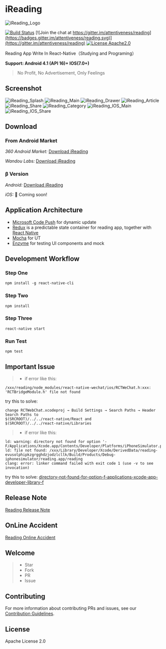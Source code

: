 # iReading

![iReading_Logo](./Reading_Logo.png)

[![Build Status](https://travis-ci.org/attentiveness/reading.svg?branch=master)](https://travis-ci.org/attentiveness/reading)
[![Join the chat at https://gitter.im/attentiveness/reading](https://badges.gitter.im/attentiveness/reading.svg)](https://gitter.im/attentiveness/reading)
[![License Apache2.0](https://img.shields.io/hexpm/l/plug.svg)](https://raw.githubusercontent.com/attentiveness/reading/master/LICENSE)

Reading App Write In React-Native（Studying and Programing）

**Support: Android 4.1 (API 16)+    IOS(7.0+)**

> No Profit, No Advertisement, Only Feelings

## Screenshot

![iReading_Splash](./screenshot/Reading_Splash.jpg) ![iReading_Main](./screenshot/Reading_Main.png)
![iReading_Drawer](./screenshot/Reading_Drawer.png) ![iReading_Article](./screenshot/Reading_Article.jpg)
![iReading_Share](./screenshot/Reading_Share.jpg) ![iReading_Category](./screenshot/Reading_Category.png)
![iReading_IOS_Main](./screenshot/Reading_IOS_Main.png) ![iReading_IOS_Share](./screenshot/Reading_IOS_Share.jpeg)

## Download

### From Android Market

*360 Android Market:* [Download iReading](http://zhushou.360.cn/detail/index/soft_id/3217938?recrefer=SE_D_Reading)

*Wandou Labs:* [Download iReading](http://www.wandoujia.com/apps/com.reading)

### β Version

*Android:* [Download iReading](http://fir.im/w7gu)

*iOS:* :rocket: Coming soon!

## Application Architecture

* [Microsoft Code Push](https://github.com/Microsoft/react-native-code-push) for dynamic update
* [Redux](https://github.com/reactjs/redux) is a predictable state container for reading app, together with [React Native](https://github.com/facebook/react-native)
* [Mocha](https://mochajs.org/) for UT
* [Enzyme](https://github.com/airbnb/enzyme) for testing UI components and mock

## Development Workflow

### Step One
```
npm install -g react-native-cli
```
### Step Two
```
npm install
```
### Step Three
```
react-native start
```
### Run Test
```
npm test
```

## Important Issue
>* if error like this:
```
/xxx/reading/node_modules/react-native-wechat/ios/RCTWeChat.h:xxx: 'RCTBridgeModule.h' file not found
```
try this to solve:
```
change RCTWebChat.xcodeproj → Build Settings → Search Paths → Header Search Paths to
$(SRCROOT)/../../react-native/React and
$(SRCROOT)/../../react-native/Libraries
```

>* if error like this:
```
ld: warning: directory not found for option '-F/Applications/Xcode.app/Contents/Developer/Platforms/iPhoneSimulator.platform/Developer/SDKs/iPhoneSimulatorx.x.sdk/Developer/Library/Frameworks'
ld: file not found: /xxx/Library/Developer/Xcode/DerivedData/reading-evusolphipkzgrgghdzjodzlcllk/Build/Products/Debug-iphonesimulator/reading.app/reading
clang: error: linker command failed with exit code 1 (use -v to see invocation)
```
try this to solve:
[directory-not-found-for-option-f-applications-xcode-app-developer-library-f](http://stackoverflow.com/questions/35234373/directory-not-found-for-option-f-applications-xcode-app-developer-library-f)



## Release Note

[Reading Release Note](https://github.com/attentiveness/reading/releases)

## OnLine Accident

[Reading Online Accident](./Reading_OnLine_Accident.md)

## Welcome

>* Star
>* Fork
>* PR
>* Issue

## Contributing

For more information about contributing PRs and issues, see our [Contribution Guidelines](https://github.com/attentiveness/reading/blob/master/CONTRIBUTING.md).

## License

Apache License 2.0
